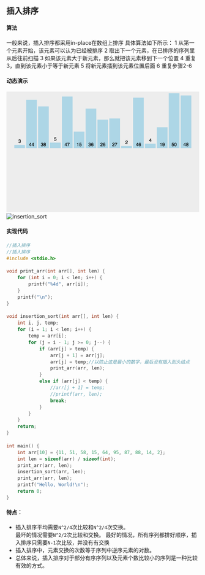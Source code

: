 插入排序
------
####  算法
  一般来说，插入排序都采用in-place在数组上排序
  具体算法如下所示：
   1 从第一个元素开始，该元素可以认为已经被排序
   2 取出下一个元素，在已排序的序列里从后往前扫描
   3 如果该元素大于新元素，那么就把该元素移到下一个位置
   4 重复3，直到该元素小于等于新元素
   5 将新元素插到该元素位置后面
   6 重复步骤2-6

####  动态演示
![inserion_sort](assets/insertion_sort.gif)
![insertion_sort](assets/inserion_sort1.gif)
####  实现代码

```c
//插入排序
//插入排序
#include <stdio.h>

void print_arr(int arr[], int len) {
    for (int i = 0; i < len; i++) {
        printf("%4d", arr[i]);
    }
    printf("\n");
}

void insertion_sort(int arr[], int len) {
    int i, j, temp;
    for (i = 1; i < len; i++) {
        temp = arr[i];
        for (j = i - 1; j >= 0; j--) {
            if (arr[j] > temp) {
                arr[j + 1] = arr[j];
                arr[j] = temp;//以防止这是最小的数字，最后没有插入到头结点
                print_arr(arr, len);
            }
            else if (arr[j] < temp) {
                //arr[j + 1] = temp;
                //printf(arr, len);
                break;
            }
        }
    }
    return;
}

int main() {
    int arr[10] = {11, 51, 58, 15, 64, 95, 87, 88, 14, 2};
    int len = sizeof(arr) / sizeof(int);
    print_arr(arr, len);
    insertion_sort(arr, len);
    print_arr(arr, len);
    printf("Hello, World!\n");
    return 0;
}
```
#### 特点：
  + 插入排序平均需要```N^2/4```次比较和```N^2/4```次交换。</br>
    最坏的情况需要```N^2/2```次比较和交换。
    最好的情况，所有序列都排好顺序，插入排序只需要```N-1```次比较，并没有有交换
  + 插入排序中，元素交换的次数等于序列中逆序元素的对数。
  + 总体来说，插入排序对于部分有序序列以及元素个数比较小的序列是一种比较有效的方式。
